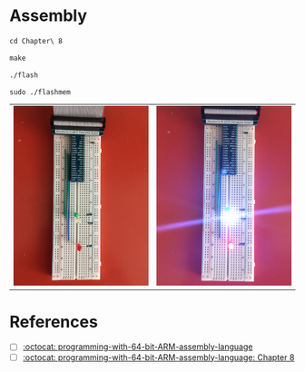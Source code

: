 # Assembly

```
cd Chapter\ 8
```

```
make
```

```
./flash
```

```
sudo ./flashmem
```

| | |
|-|-|
| <img src=images/IMG_0007.JPG width='' height='' > </img> | <img src=images/IMG_0008.JPG width='' height='' > </img> |


# References

- [ ] [:octocat: programming-with-64-bit-ARM-assembly-language](https://github.com/Apress/programming-with-64-bit-ARM-assembly-language)
- [ ] [:octocat: programming-with-64-bit-ARM-assembly-language: Chapter 8](https://github.com/Apress/programming-with-64-bit-ARM-assembly-language/blob/master/Chapter%208-20200511T181334Z-001.zip)
